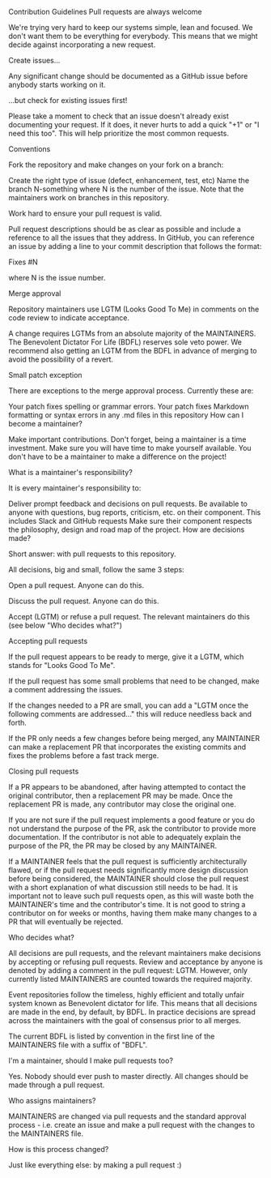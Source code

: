 Contribution Guidelines
Pull requests are always welcome

We're trying very hard to keep our systems simple, lean and focused. We don't want them to be everything for everybody. This means that we might decide against incorporating a new request.

Create issues...

Any significant change should be documented as a GitHub issue before anybody starts working on it.

...but check for existing issues first!

Please take a moment to check that an issue doesn't already exist documenting your request. If it does, it never hurts to add a quick "+1" or "I need this too". This will help prioritize the most common requests.

Conventions

Fork the repository and make changes on your fork on a branch:

Create the right type of issue (defect, enhancement, test, etc)
Name the branch N-something where N is the number of the issue.
Note that the maintainers work on branches in this repository.

Work hard to ensure your pull request is valid.

Pull request descriptions should be as clear as possible and include a reference to all the issues that they address. In GitHub, you can reference an issue by adding a line to your commit description that follows the format:

Fixes #N

where N is the issue number.

Merge approval

Repository maintainers use LGTM (Looks Good To Me) in comments on the code review to indicate acceptance.

A change requires LGTMs from an absolute majority of the MAINTAINERS. The Benevolent Dictator For Life (BDFL) reserves sole veto power. We recommend also getting an LGTM from the BDFL in advance of merging to avoid the possibility of a revert.

Small patch exception

There are exceptions to the merge approval process. Currently these are:

Your patch fixes spelling or grammar errors.
Your patch fixes Markdown formatting or syntax errors in any .md files in this repository
How can I become a maintainer?

Make important contributions. Don't forget, being a maintainer is a time investment. Make sure you will have time to make yourself available. You don't have to be a maintainer to make a difference on the project!

What is a maintainer's responsibility?

It is every maintainer's responsibility to:

Deliver prompt feedback and decisions on pull requests.
Be available to anyone with questions, bug reports, criticism, etc. on their component. This includes Slack and GitHub requests
Make sure their component respects the philosophy, design and road map of the project.
How are decisions made?

Short answer: with pull requests to this repository.

All decisions, big and small, follow the same 3 steps:

Open a pull request. Anyone can do this.

Discuss the pull request. Anyone can do this.

Accept (LGTM) or refuse a pull request. The relevant maintainers do this (see below "Who decides what?")

Accepting pull requests

If the pull request appears to be ready to merge, give it a LGTM, which stands for "Looks Good To Me".

If the pull request has some small problems that need to be changed, make a comment addressing the issues.

If the changes needed to a PR are small, you can add a "LGTM once the following comments are addressed..." this will reduce needless back and forth.

If the PR only needs a few changes before being merged, any MAINTAINER can make a replacement PR that incorporates the existing commits and fixes the problems before a fast track merge.

Closing pull requests

If a PR appears to be abandoned, after having attempted to contact the original contributor, then a replacement PR may be made. Once the replacement PR is made, any contributor may close the original one.

If you are not sure if the pull request implements a good feature or you do not understand the purpose of the PR, ask the contributor to provide more documentation. If the contributor is not able to adequately explain the purpose of the PR, the PR may be closed by any MAINTAINER.

If a MAINTAINER feels that the pull request is sufficiently architecturally flawed, or if the pull request needs significantly more design discussion before being considered, the MAINTAINER should close the pull request with a short explanation of what discussion still needs to be had. It is important not to leave such pull requests open, as this will waste both the MAINTAINER's time and the contributor's time. It is not good to string a contributor on for weeks or months, having them make many changes to a PR that will eventually be rejected.

Who decides what?

All decisions are pull requests, and the relevant maintainers make decisions by accepting or refusing pull requests. Review and acceptance by anyone is denoted by adding a comment in the pull request: LGTM. However, only currently listed MAINTAINERS are counted towards the required majority.

Event repositories follow the timeless, highly efficient and totally unfair system known as Benevolent dictator for life. This means that all decisions are made in the end, by default, by BDFL. In practice decisions are spread across the maintainers with the goal of consensus prior to all merges.

The current BDFL is listed by convention in the first line of the MAINTAINERS file with a suffix of "BDFL".

I'm a maintainer, should I make pull requests too?

Yes. Nobody should ever push to master directly. All changes should be made through a pull request.

Who assigns maintainers?

MAINTAINERS are changed via pull requests and the standard approval process - i.e. create an issue and make a pull request with the changes to the MAINTAINERS file.

How is this process changed?

Just like everything else: by making a pull request :)
